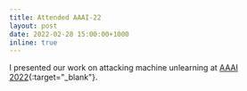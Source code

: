 ```yaml
---
title: Attended AAAI-22
layout: post
date: 2022-02-28 15:00:00+1000
inline: true
---
```


I presented our work on attacking machine unlearning at [AAAI 2022](https://aaai.org/Conferences/AAAI-22/){:target="\_blank"}.